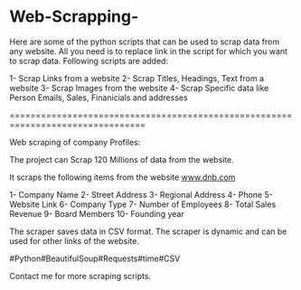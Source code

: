 # Web-Scrapping-
Here are some of the python scripts that can be used to scrap data from any website. All you need is to replace link in the script for which you want to scrap data. Following scripts are added:

1- Scrap Links from a website 2- Scrap Titles, Headings, Text from a website 3- Scrap Images from the website 4- Scrap Specific data like Person Emails, Sales, Finanicials and addresses

================================================================================

Web scraping of company Profiles:

The project can Scrap 120 Millions of data from the website.

It scraps the following items from the website www.dnb.com

1- Company Name 2- Street Address 3- Regional Address 4- Phone 5- Website Link 6- Company Type 7- Number of Employees 8- Total Sales Revenue 9- Board Members 10- Founding year

The scraper saves data in CSV format. The scraper is dynamic and can be used for other links of the website.

#Python#BeautifulSoup#Requests#time#CSV

Contact me for more scraping scripts.
